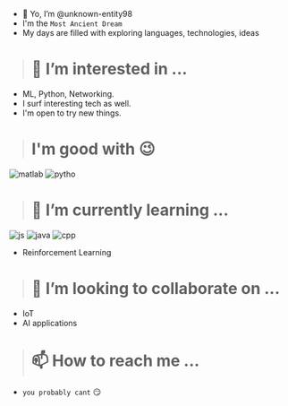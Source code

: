 - 👋 Yo, I’m @unknown-entity98
- I'm the `Most Ancient Dream`
- My days are filled with exploring languages, technologies, ideas
> # 👀 I’m interested in ...
- ML, Python, Networking. 
- I surf interesting tech as well.
- I'm open to try new things.

> # I'm good with 😉

![matlab](https://user-images.githubusercontent.com/97030480/210581871-937c4d08-de98-4a0d-b29f-0b9128994639.jpg)
![pytho](https://user-images.githubusercontent.com/97030480/210581856-0480e5e7-8025-4e9e-be04-d8bf3db6f1d5.jpg)

> # 🌱 I’m currently learning ...
![js](https://user-images.githubusercontent.com/97030480/210581827-6017cfcc-262c-49f4-9a96-bcb8bcdecc85.png)
![java](https://user-images.githubusercontent.com/97030480/210581812-6b5b4e66-ae54-42bc-9605-8cc0bd17bfd4.png)
![cpp](https://user-images.githubusercontent.com/97030480/210581794-719dad9d-a2c0-42da-891f-0446524f6d89.png)

-  Reinforcement Learning
> # 💞️ I’m looking to collaborate on ...
- IoT 
- AI applications
> # 📫 How to reach me ... 
- `you probably cant` 😏
<!---
unknown-entity98/unknown-entity98 is a ✨ special ✨ repository because its `README.md` (this file) appears on your GitHub profile.
You can click the Preview link to take a look at your changes.
--->
